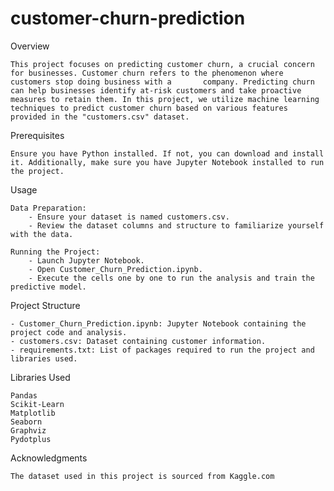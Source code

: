 # customer-churn-prediction

Overview

    This project focuses on predicting customer churn, a crucial concern for businesses. Customer churn refers to the phenomenon where customers stop doing business with a       company. Predicting churn can help businesses identify at-risk customers and take proactive measures to retain them. In this project, we utilize machine learning             techniques to predict customer churn based on various features provided in the "customers.csv" dataset.

Prerequisites

    Ensure you have Python installed. If not, you can download and install it. Additionally, make sure you have Jupyter Notebook installed to run the project.

Usage

    Data Preparation:
        - Ensure your dataset is named customers.csv.
        - Review the dataset columns and structure to familiarize yourself with the data.

    Running the Project:
        - Launch Jupyter Notebook.
        - Open Customer_Churn_Prediction.ipynb.
        - Execute the cells one by one to run the analysis and train the predictive model.

Project Structure

    - Customer_Churn_Prediction.ipynb: Jupyter Notebook containing the project code and analysis.
    - customers.csv: Dataset containing customer information.
    - requirements.txt: List of packages required to run the project and libraries used.

Libraries Used

    Pandas
    Scikit-Learn
    Matplotlib
    Seaborn
    Graphviz
    Pydotplus

Acknowledgments

    The dataset used in this project is sourced from Kaggle.com
